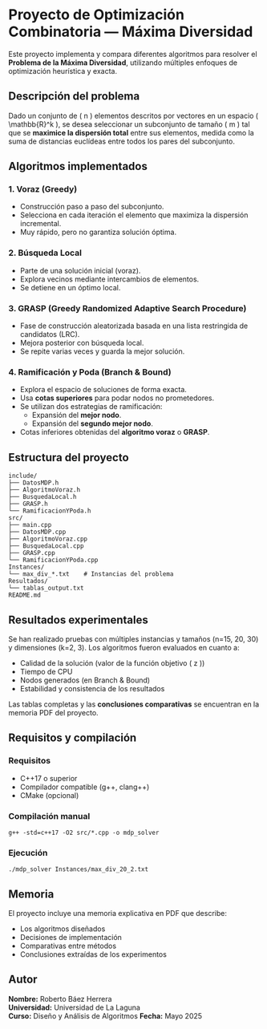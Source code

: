
# Proyecto de Optimización Combinatoria — Máxima Diversidad

Este proyecto implementa y compara diferentes algoritmos para resolver el **Problema de la Máxima Diversidad**, utilizando múltiples enfoques de optimización heurística y exacta.

## Descripción del problema

Dado un conjunto de \( n \) elementos descritos por vectores en un espacio \( \mathbb{R}^k \), se desea seleccionar un subconjunto de tamaño \( m \) tal que se **maximice la dispersión total** entre sus elementos, medida como la suma de distancias euclídeas entre todos los pares del subconjunto.

## Algoritmos implementados

### 1. Voraz (Greedy)
- Construcción paso a paso del subconjunto.
- Selecciona en cada iteración el elemento que maximiza la dispersión incremental.
- Muy rápido, pero no garantiza solución óptima.

### 2. Búsqueda Local
- Parte de una solución inicial (voraz).
- Explora vecinos mediante intercambios de elementos.
- Se detiene en un óptimo local.

### 3. GRASP (Greedy Randomized Adaptive Search Procedure)
- Fase de construcción aleatorizada basada en una lista restringida de candidatos (LRC).
- Mejora posterior con búsqueda local.
- Se repite varias veces y guarda la mejor solución.

### 4. Ramificación y Poda (Branch & Bound)
- Explora el espacio de soluciones de forma exacta.
- Usa **cotas superiores** para podar nodos no prometedores.
- Se utilizan dos estrategias de ramificación:
  - Expansión del **mejor nodo**.
  - Expansión del **segundo mejor nodo**.
- Cotas inferiores obtenidas del **algoritmo voraz** o **GRASP**.

## Estructura del proyecto

```
include/
├── DatosMDP.h
├── AlgoritmoVoraz.h
├── BusquedaLocal.h
├── GRASP.h
└── RamificacionYPoda.h
src/
├── main.cpp
├── DatosMDP.cpp
├── AlgoritmoVoraz.cpp
├── BusquedaLocal.cpp
├── GRASP.cpp
└── RamificacionYPoda.cpp
Instances/
└── max_div_*.txt    # Instancias del problema
Resultados/
└── tablas_output.txt
README.md
```

## Resultados experimentales

Se han realizado pruebas con múltiples instancias y tamaños (n=15, 20, 30) y dimensiones (k=2, 3). Los algoritmos fueron evaluados en cuanto a:

- Calidad de la solución (valor de la función objetivo \( z \))
- Tiempo de CPU
- Nodos generados (en Branch & Bound)
- Estabilidad y consistencia de los resultados

Las tablas completas y las **conclusiones comparativas** se encuentran en la memoria PDF del proyecto.

## Requisitos y compilación

### Requisitos
- C++17 o superior
- Compilador compatible (g++, clang++)
- CMake (opcional)

### Compilación manual
```
g++ -std=c++17 -O2 src/*.cpp -o mdp_solver
```

### Ejecución
```
./mdp_solver Instances/max_div_20_2.txt
```

## Memoria

El proyecto incluye una memoria explicativa en PDF que describe:

- Los algoritmos diseñados
- Decisiones de implementación
- Comparativas entre métodos
- Conclusiones extraídas de los experimentos

## Autor

**Nombre:** Roberto Báez Herrera  
**Universidad:** Universidad de La Laguna  
**Curso:** Diseño y Análisis de Algoritmos
**Fecha:** Mayo 2025

